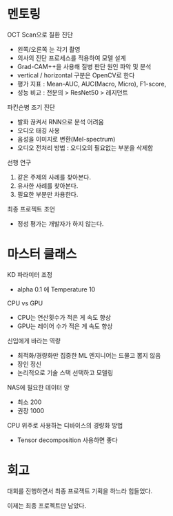 # 멘토링
OCT Scan으로 질환 진단
- 왼쪽/오른쪽 눈 각기 촬영
- 의사의 진단 프로세스를 적용하여 모델 설계
- Grad-CAM++을 사용해 질병 판단 원인 파악 및 분석
- vertical / horizontal 구분은 OpenCV로 한다
- 평가 지표 : Mean-AUC, AUC(Macro, Micro), F1-score, 
- 성능 비교 : 전문의 > ResNet50 > 레지던트

파킨슨병 조기 진단
- 발화 끊켜서 RNN으로 분석 어려움
- 오디오 태깅 사용
- 음성을 이미지로 변환(Mel-spectrum)
- 오디오 전처리 방법 : 오디오의 필요없는 부분을 삭제함

선행 연구 
1. 같은 주제의 사례를 찾아본다.
2. 유사한 사례를 찾아본다.
3. 필요한 부분만 차용한다.

최종 프로젝트 조언
- 정성 평가는 개발자가 하지 않는다.


# 마스터 클래스
KD 파라미터 조정
- alpha 0.1 에 Temperature 10

CPU vs GPU
- CPU는 연산횟수가 적은 게 속도 향상
- GPU는 레이어 수가 적은 게 속도 향상

신입에게 바라는 역량
- 최적화/경량화만 집중한 ML 엔지니어는 드물고 뽑지 않음
- 장인 정신
- 논리적으로 기술 스택 선택하고 모델링

NAS에 필요한 데이터 양
- 최소 200 
- 권장 1000

CPU 위주로 사용하는 디바이스의 경량화 방법
- Tensor decomposition 사용하면 좋다


# 회고

대회를 진행하면서 최종 프로젝트 기획을 하느라 힘들었다.

이제는 최종 프로젝트만 남았다.